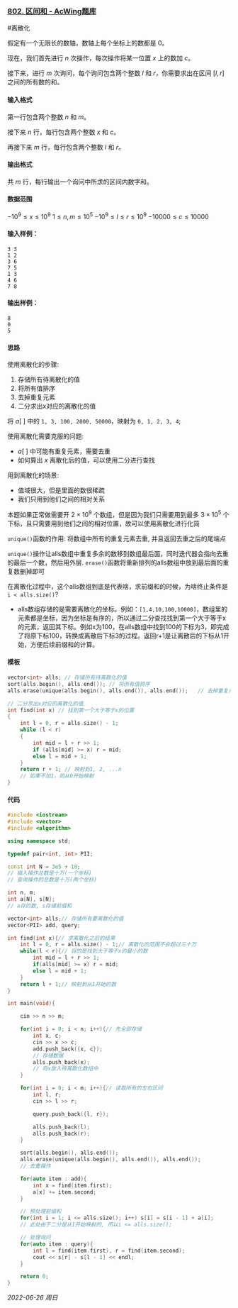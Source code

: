 ### [802. 区间和 - AcWing题库](https://www.acwing.com/problem/content/804/)

#离散化

假定有一个无限长的数轴，数轴上每个坐标上的数都是 $0$。

现在，我们首先进行 $n$ 次操作，每次操作将某一位置 $x$ 上的数加 $c$。

接下来，进行 $m$ 次询问，每个询问包含两个整数 $l$ 和 $r$，你需要求出在区间 $[l,r]$ 之间的所有数的和。

#### 输入格式

第一行包含两个整数 $n$ 和 $m$。

接下来 $n$ 行，每行包含两个整数 $x$ 和 $c$。

再接下来 $m$ 行，每行包含两个整数 $l$ 和 $r$。

#### 输出格式

共 $m$ 行，每行输出一个询问中所求的区间内数字和。

#### 数据范围

$−10^9≤x≤10^9$
$1≤n,m≤10^5$
$−10^9≤l≤r≤10^9$
$−10000≤c≤10000$

#### 输入样例：

```in
3 3
1 2
3 6
7 5
1 3
4 6
7 8
```

#### 输出样例：

```out
8
0
5
```

#### 思路

使用离散化的步骤:
1. 存储所有待离散化的值
2. 将所有值排序
3. 去掉重复元素
4. 二分求出x对应的离散化的值

将 $a[~]$ 中的 `1, 3, 100, 2000, 50000`，映射为 `0, 1, 2, 3, 4`;

使用离散化需要克服的问题:

- $a[~]$ 中可能有重复元素，需要去重
- 如何算出 $x$ 离散化后的值，可以使用二分进行查找

用到离散化的场景:

- 值域很大，但是里面的数很稀疏
- 我们只用到他们之间的相对关系

本题如果正常做需要开 $2\times10^9$ 个数组，但是因为我们只需要用到最多 $3\times10^5$ 个下标，且只需要用到他们之间的相对位置，故可以使用离散化进行化简

`unique()`函数的作用: 将数组中所有的重复元素去重, 并且返回去重之后的尾端点

`unique()`操作让alls数组中重复多余的数移到数组最后面，同时迭代器会指向去重的最后一个数，然后用外层. `erase()`函数将重新排列的alls数组中放到最后面的重复数删掉即可

在离散化过程中，这个alls数组到底是代表啥，求前缀和的时候，为啥终止条件是`i < alls.size()`?

- alls数组存储的是需要离散化的坐标。例如：`[1,4,10,100,10000]`，数组里的元素都是坐标，因为坐标是有序的，所以通过二分查找找到第一个大于等于x的元素，返回其下标。例如x为100，在alls数组中找到100的下标为3，即完成了将原下标100，转换成离散后下标3的过程。返回r+1是让离散后的下标从1开始，方便后续前缀和的计算。

#### 模板

```cpp
vector<int> alls; // 存储所有待离散化的值
sort(alls.begin(), alls.end()); // 将所有值排序
alls.erase(unique(alls.begin(), alls.end()), alls.end());   // 去掉重复元素

// 二分求出x对应的离散化的值
int find(int x) // 找到第一个大于等于x的位置
{
    int l = 0, r = alls.size() - 1;
    while (l < r)
    {
        int mid = l + r >> 1;
        if (alls[mid] >= x) r = mid;
        else l = mid + 1;
    }
    return r + 1; // 映射到1, 2, ...n
    // 如果不加1，则从0开始映射
}
```

#### 代码

```cpp
#include <iostream>
#include <vector>
#include <algorithm>

using namespace std;

typedef pair<int, int> PII;

const int N = 3e5 + 10;
// 插入操作总数是十万(一个坐标)
// 查询操作的总数是十万(两个坐标)

int n, m;
int a[N], s[N];
// a存的数, s存储前缀和

vector<int> alls;// 存储所有要离散化的值
vector<PII> add, query;

int find(int x){// 求离散化之后的结果
    int l = 0, r = alls.size() - 1;// 离散化的范围不会超过三十万
    while(l < r){// 目的是找到大于等于x的最小的数
        int mid = l + r >> 1;
        if(alls[mid] >= x) r = mid;
        else l = mid + 1;
    }
    return l + 1;// 映射到从1开始的数
}

int main(void){

    cin >> n >> m;

    for(int i = 0; i < n; i++){// 先全部存储
        int x, c;
        cin >> x >> c;
        add.push_back({x, c});
        // 存储数据
        alls.push_back(x);
        // 将x放入待离散化数组中
    }

    for(int i = 0; i < m; i++){// 读取所有的左右区间
        int l, r;
        cin >> l >> r;

        query.push_back({l, r});

        alls.push_back(l);
        alls.push_back(r);
    }

    sort(alls.begin(), alls.end());
    alls.erase(unique(alls.begin(), alls.end()), alls.end());
    // 去重操作

    for(auto item : add){
        int x = find(item.first);
        a[x] += item.second;
    }

    // 预处理前缀和
    for(int i = 1; i <= alls.size(); i++) s[i] = s[i - 1] + a[i];
    // 此处由于二分是从1开始映射的, 所以i <= alls.size();

    // 处理询问
    for(auto item : query){
        int l = find(item.first), r = find(item.second);
        cout << s[r] - s[l - 1] << endl;
    }

    return 0;
}
```


*2022-06-26 周日*